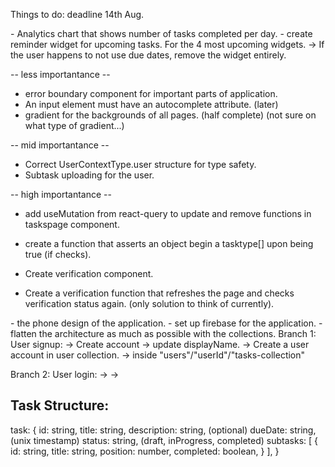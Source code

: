 Things to do: deadline 14th Aug.

<WidgetIdeas>
- Analytics chart that shows number of tasks completed per day.
- create reminder widget for upcoming tasks. For the 4 most upcoming widgets.
  -> If the user happens to not use due dates, remove the widget entirely.
</WidgetIdeas>

<CurrentPlan>

-- less importantance --
- error boundary component for important parts of application.
- An input element must have an autocomplete attribute. (later)
- gradient for the backgrounds of all pages. (half complete) (not sure on what type of gradient...)

-- mid importantance --
- Correct UserContextType.user structure for type safety.
- Subtask uploading for the user.

-- high importantance --
- add useMutation from react-query to update and remove functions in taskspage component.
- create a function that asserts an object begin a tasktype[] upon being true (if checks).

- Create verification component.
- Create a verification function that refreshes the
  page and checks verification status again. (only solution to think of currently).
</CurrentPlan>

<AppWideIdeas>
- the phone design of the application.
- set up firebase for the application.
- flatten the architecture as much as possible with the collections.
</AppWideIdeas>


<Processes>
Branch 1: User signup:
    -> Create account -> update displayName.
    -> Create a user account in user collection.
    -> inside "users"/"userId"/"tasks-collection"

Branch 2: User login:
    ->
    ->
</Processes>


Task Structure:
--------------
task: {
  id: string,
  title: string,
  description: string, (optional)
  dueDate: string, (unix timestamp)
  status: string, (draft, inProgress, completed)
  subtasks: [
    {
      id: string,
      title: string,
      position: number,
      completed: boolean,
    }
  ],
}
